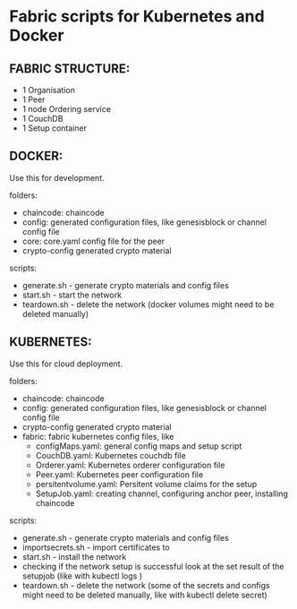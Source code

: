 # Fabric scripts for Kubernetes and Docker

## FABRIC STRUCTURE:
- 1 Organisation
- 1 Peer
- 1 node Ordering service
- 1 CouchDB
- 1 Setup container

## DOCKER:

Use this for development.

 folders:
 - chaincode: chaincode
 - config: generated configuration files, like genesisblock or channel config file
 - core: core.yaml config file for the peer
 - crypto-config generated crypto material

 scripts:
 - generate.sh - generate crypto materials and config files
 - start.sh - start the network
 - teardown.sh - delete the network (docker volumes might need to be deleted manually)

## KUBERNETES:

Use this for cloud deployment.

 folders:
 - chaincode: chaincode
 - config: generated configuration files, like genesisblock or channel config file
 - crypto-config generated crypto material
 - fabric: fabric kubernetes config files, like
   - configMaps.yaml: general config maps and setup script
   - CouchDB.yaml: Kubernetes couchdb file
   - Orderer.yaml: Kubernetes orderer configuration file
   - Peer.yaml: Kubernetes peer configuration file
   - persitentvolume.yaml: Persitent volume claims for the setup
   - SetupJob.yaml: creating channel, configuring anchor peer, installing chaincode

 scripts:
 - generate.sh - generate crypto materials and config files
 - importsecrets.sh - import certificates to
 - start.sh - install the network
 - checking if the network setup is successful look at the set result of the setupjob  (like with kubectl logs <job-pod-name>)
 - teardown.sh - delete the network (some of the secrets and configs might need to be  deleted manually, like with kubectl delete secret)

